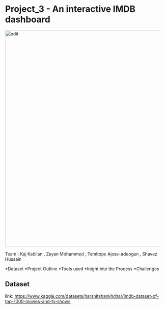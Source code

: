 # Project_3 - An interactive IMDB dashboard
<img width="704" alt="edit" src="https://github.com/zayanx7/Project_3/assets/140313204/3adb9c62-2d96-4308-9d30-6601dfcc2eef">

Team : Kaj Kabilan , Zayan Mohammed , Temitope Ajose-adeogun , Shavez Hussain

*Dataset
*Project Outline
*Tools used
*Inight into the Process
*Challenges

## Dataset 
link: https://www.kaggle.com/datasets/harshitshankhdhar/imdb-dataset-of-top-1000-movies-and-tv-shows


